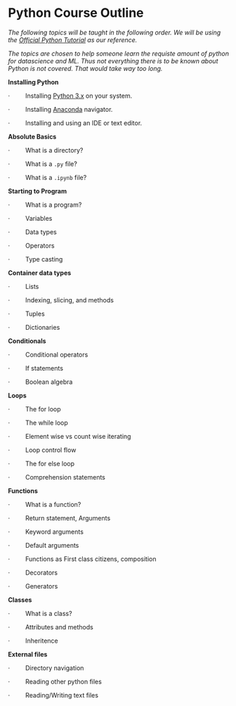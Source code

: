 # Python Course Outline 

_The following topics will be taught in the following order._
*We will be using the [Official Python Tutorial](https://docs.python.org/3/tutorial/index.html) as our reference.*

*The topics are chosen to help someone learn the requiste amount of python for datascience and ML. Thus not everything there is to be known about Python is not covered. That would take way too long.*

**Installing Python**

·         Installing [Python 3.x](https://www.python.org/downloads/release/python-3107/) on your system.

·         Installing [Anaconda](https://www.anaconda.com) navigator.

·         Installing and using an IDE or text editor.


**Absolute Basics**

·         What is a directory?

·         What is a `.py` file?

·         What is a `.ipynb` file?

**Starting to Program**

·         What is a program?

·         Variables

·         Data types

·         Operators 

·         Type casting

**Container data types**

·         Lists 

·         Indexing, slicing, and methods

·         Tuples

·         Dictionaries

**Conditionals**

·         Conditional operators

·         If statements

·         Boolean algebra

**Loops**

·         The for loop

·         The while loop

·         Element wise vs count wise iterating 

·         Loop control flow 

·         The for else loop 

·         Comprehension statements


**Functions**

·         What is a function?

·         Return statement, Arguments

·         Keyword arguments

·         Default arguments 

·         Functions as First class citizens, composition

·         Decorators 

·         Generators 


**Classes** 

·         What is a class?

·         Attributes and methods  

·         Inheritence 

**External files**

·         Directory navigation

·         Reading other python files 

·         Reading/Writing text files  




